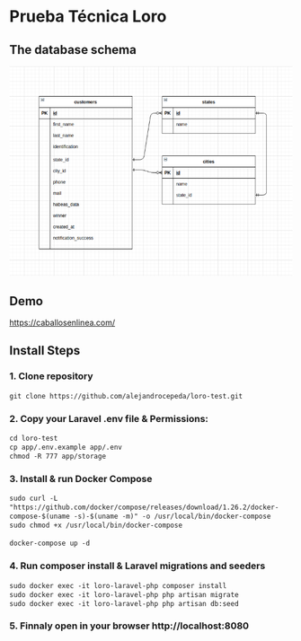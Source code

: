 # Prueba Técnica Loro

## The database schema
<p align="center"><img width="700" src="https://raw.githubusercontent.com/alejandrocepeda/loro-test/master/database-schema.png"></p>

## Demo
https://caballosenlinea.com/

## Install Steps

### 1. Clone repository
```console
git clone https://github.com/alejandrocepeda/loro-test.git
```

### 2. Copy your Laravel .env file & Permissions:
```console
cd loro-test
cp app/.env.example app/.env
chmod -R 777 app/storage
```

### 3. Install & run Docker Compose
```console
sudo curl -L "https://github.com/docker/compose/releases/download/1.26.2/docker-compose-$(uname -s)-$(uname -m)" -o /usr/local/bin/docker-compose
sudo chmod +x /usr/local/bin/docker-compose

docker-compose up -d
```

### 4. Run composer install & Laravel migrations and seeders
```console
sudo docker exec -it loro-laravel-php composer install
sudo docker exec -it loro-laravel-php php artisan migrate
sudo docker exec -it loro-laravel-php php artisan db:seed
```

### 5. Finnaly open in your browser http://localhost:8080
